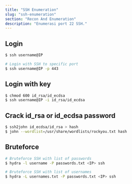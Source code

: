```yaml
---
title: "SSH Enumeration"
slug: "ssh-enumeration"
section: "Recon And Enumeration"
description: "Enumerasi port 22 SSH."
---
```


## Login
```bash
$ ssh username@IP

# Login with SSH to specific port
$ ssh username@IP -p 443
```

## Login with key
```bash
$ chmod 600 id_rsa/id_ecdsa
$ ssh username@IP -i id_rsa/id_ecdsa
```

## Crack id_rsa or id_ecdsa password
```bash
$ ssh2john id_ecdsa/id_rsa > hash
$ john --wordlist=/usr/share/wordlists/rockyou.txt hash
```

## Bruteforce
```bash
# Bruteforce SSH with list of passwords
$ hydra -l username -P passwords.txt <IP> ssh

# Bruteforce SSH with list of usernames
$ hydra -L usernames.txt -P passwords.txt <IP> ssh
```